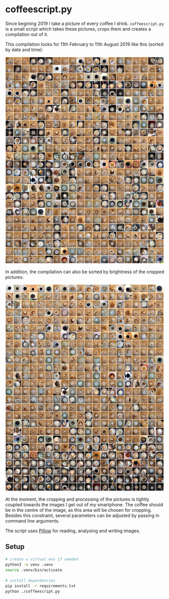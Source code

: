# coffeescript.py

Since begining 2019 I take a picture of every coffee I drink. `coffeescript.py` is a small script which takes these pictures, crops them and creates a compilation out of it.

This compilation looks for 11th February to 11th August 2019 like this (sorted by date and time):

![Compilation sorted by date and time](examples/compilation_date_time.jpg)

In addition, the compilation can also be sorted by brightness of the cropped pictures:

![Compilation sorted by date and time](examples/compilation_brightness.jpg)

At the moment, the cropping and processing of the pictures is tightly coupled towards the images I get out of my smartphone. The coffee should be in the centre of the image, as this area will be chosen for cropping. Besides this constraint, several parameters can be adjusted by passing in command line arguments.

The script uses [Pillow](https://pillow.readthedocs.io/en/stable/) for reading, analysing and writing images.

## Setup

```bash
# create a virtual env if needed
python3 -m venv .venv
source .venv/bin/activate

# install dependencies
pip install -r requirements.txt
python ./coffeescript.py
```
